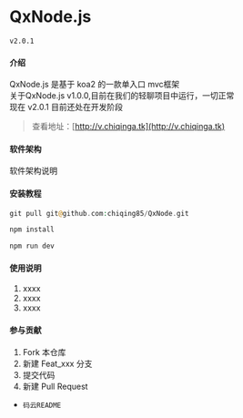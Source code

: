 # QxNode.js # 
`v2.0.1`

#### 介绍
QxNode.js 是基于 koa2 的一款单入口 mvc框架<br/>
关于QxNode.js v1.0.0,目前在我们的轻聊项目中运行，一切正常<br/>
现在 v2.0.1 目前还处在开发阶段<br/>
>查看地址：[http://v.chiqinga.tk](http://v.chiqinga.tk)

#### 软件架构
软件架构说明


#### 安装教程
```php
git pull git@github.com:chiqing85/QxNode.git

npm install

npm run dev
```

#### 使用说明

1. xxxx
2. xxxx
3. xxxx

#### 参与贡献

1. Fork 本仓库
2. 新建 Feat_xxx 分支
3. 提交代码
4. 新建 Pull Request

- `码云README`
